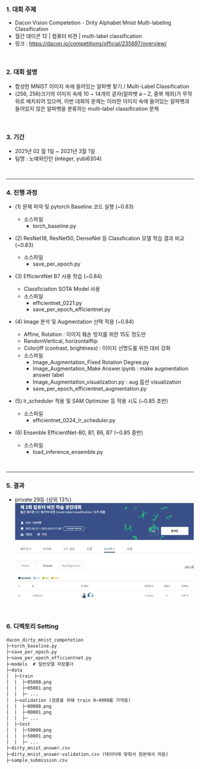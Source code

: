 ### 1. 대회 주제
- Dacon Vision Competetion - Drity Alphabet Mnist Multi-labeling Classification 
- 월간 데이콘 12 | 컴퓨터 비젼 | multi-label classification
- 링크 : https://dacon.io/competitions/official/235697/overview/

<br>

### 2. 대회 설명
- 합성한 MNIST 이미지 속에 들어있는 알파벳 찾기 / Multi-Label Classification
- (256, 256)크기의 이미지 속에 10 ~ 14개의 글자(알파벳 a – Z, 중복 제외)가 무작위로 배치되어 있으며, 이번 대회의 문제는 이러한 이미지 속에 들어있는 알파벳과 들어있지 않은 알파벳을 분류하는 multi-label classification 문제

<br>

### 3. 기간
- 2021년 02 월 1일 ~ 2021년 3월 1일
- 팀명 : 노예와인턴 (integer,  yubi6304)

<br>

<hr>

### 4. 진행 과정
- (1) 문제 파악 및 pytorch Baseline 코드 실행 (~0.83)
    - 소스파일
        - torch_baseline.py
        
- (2) ResNet18, ResNet50, DenseNet 등 Classfication 모델 학습 결과 비교 (~0.83)
    - 소스파일
        - save_per_epoch.py

- (3) EfficientNet B7 사용 학습 (~0.84)
    - Classficiation SOTA Model 사용
    - 소스파일
        - efficientnet_0221.py
        - save_per_epoch_efficientnet.py

- (4) Image 분석 및 Augmentation 선택 적용 (~0.84)
    - Affine, Rotation : 이미지 훼손 방지를 위한 15도 정도만
    - RandomVertical, horizontalflip
    - Colorjiff (contrast, brightness) : 이미지 선명도를 위한 대비 강화
    - 소스파일
        - Image_Augmentation_Fixed Rotation Degree.py
        - Image_Augmentation_Make Answer.ipynb : make augmentation answer label
        - Image_Augmentation_visualization.py : aug 옵션 visualization
        - save_per_epoch_efficientnet_augmentation.py 
        
- (5) lr_scheduler 적용 및 SAM Optimizer 등 적용 시도 (~0.85 초반)
    - 소스파일 
        - efficientnet_0224_lr_scheduler.py
    
- (6) Ensenble EfficientNet-B0, B1, B6, B7 (~0.85 중반)
    - 소스파일
        - load_inference_ensemble.py

<br>
<hr>

### 5. 결과
- private 29등 (상위 13%)
![rank](readme_img/rank.PNG)

<br>

### 6. 디렉토리 Setting

```
dacon_dirty_mnist_competetion
├─torch_baseline.py
├─save_per_epoch.py
├─save_per_epoch_efficientnet.py
├─models  # 일반모델 저장폴더
├─data
│  ├─train
│  |  ├─05000.png
│  |  ├─05001.png
│  |  ├─ ...
│  ├─validation (검증을 위해 train 0~4999를 가져옴)
│  |  ├─00000.png
│  |  ├─00001.png
│  |  ├─ ...
│  ├─test
│  |  ├─50000.png
│  |  ├─50001.png
│  |  ├─ ...
├─dirty_mnist_answer.csv
├─dirty_mnist_answer-validation.csv (데이터에 맞춰서 원본에서 따옴)
├─sample_submission.csv

```
